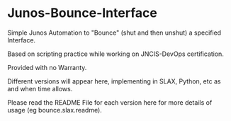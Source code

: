 # Junos-Bounce-Interface
Simple Junos Automation to "Bounce" (shut and then unshut) a specified Interface.

Based on scripting practice while working on JNCIS-DevOps certification.

Provided with no Warranty.

Different versions will appear here, implementing in SLAX, Python, etc as and when time allows.

Please read the README File for each version here for more details of usage (eg bounce.slax.readme).
